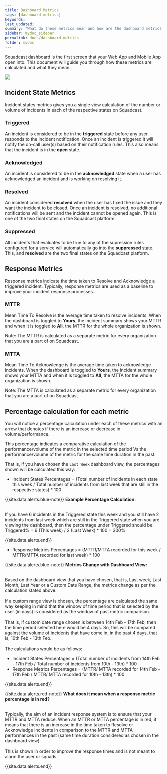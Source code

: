 ```yaml
---
title: Dashboard Metrics
tags: [dashboard metrics]
keywords:
last_updated:
summary: "What do these metrics mean and how are the dashboard metrics calculated?"
sidebar: mydoc_sidebar
permalink: docs/dashboard-metrics
folder: mydoc
---
```


Squadcast dashboard is the first screen that your Web App and Mobile App open into. 
This document will guide you through how these metrics are calculated and what they mean.

![](images/dashboard_metrics_1.png)

## Incident State Metrics

Incident states metrics gives you a single view calculation of the number or volume of incidents in each of the respective states on Squadcast. 

### Triggered 
An incident is considered to be in the **triggered** state before any user responds to the incident notification. Once an incident is triggered it will notify the on-call user(s) based on their notification rules. This also means that the incident is in the **open** state. 

### Acknowledged 
An incident is considered to be in the **acknowledged** state when a user has acknowledged an incident and is working on resolving it. 

### Resolved 
An incident considered **resolved** when the user has fixed the issue and they want the incident to be closed. Once an incident is resolved, no additional notifications will be sent and the incident cannot be opened again. This is one of the two final states on the Squadcast platform.

### Suppressed 
All incidents that evaluates to be true to any of the supression rules configured for a service will automatically go into the  **suppressed** state. This, and **resolved** are the two final states on the Squadcast platform.

## Response Metrics

Response metrics indicate the time taken to Resolve and Acknowledge a triggered incident. Typically, response metrics are used as a baseline to improve your incident response processes. 

### MTTR 
Mean Time To Resolve is the average time taken to resolve incidents. When the dashboard is toggled to **Yours**, the incident summary shows your MTTR and when it is toggled to **All**, the MTTR for the whole organization is shown. 

Note: The MTTR is calculated as a separate metric for every organization that you are a part of on Squadcast.

### MTTA
Mean Time To Acknowledge is the average time taken to acknowledge incidents. When the dashboard is toggled to **Yours**, the incident summary shows your MTTA and when it is toggled to **All**, the MTTA for the whole organization is shown. 

Note: The MTTA is calculated as a separate metric for every organization that you are a part of on Squadcast.

## Percentage calculation for each metric

You will notice a percentage calculation under each of these metrics with an arrow that denotes if there is an increase or decrease in volume/performance. 

This percentage indicates a comparative calculation of the performance/volume of the metric in the  selected time period Vs the performance/volume of the metric for the same time duration in the past.

That is, if you have chosen the `Last Week` dashboard view, the percentages shown will be calculated this way: 

- Incident States Percentages = (Total number of incidents in each state this week / Total number of incidents from last week that are still in the respective states) * 100

{{site.data.alerts.blue-note}}
<b>Example Percentage Calculation:</b>
<br/><br/><p>If you have 6 incidents in the Triggered state this week and you still have 2 incidents from last week which are still in the Triggered state when you are viewing the dashboard, then the percentage under Triggered should be: <br/>Triggered% = 6 (This week) / 2 (Last Week) * 100 = 300%</p>
{{site.data.alerts.end}}

- Response Metrics Percentages = (MTTR/MTTA recorded for this week / MTTR/MTTA recorded for last week) * 100

{{site.data.alerts.blue-note}}
<b>Metrics Change with Dashboard View:</b>
<br/><br/><p>Based on the dashboard view that you have chosen, that is, Last week, Last Month, Last Year or a Custom Date Range, the metrics change as per the calculation stated above.<br/><br/>If a custom range view is chosen, the percentage are calculated the same way keeping in mind that the window of time period that is selected by the user (in days) is considered as the window of past metric comparison.<br/><br/>That is, if custom date range chosen is between 14th Feb - 17th Feb, then the time period selected here would be 4 days. So, this will be compared against the volume of incidents that have come in, in the past 4 days, that is, 10th Feb - 13th Feb.<br/><br/>The calculations would be as follows:<br/>
<ul><li>Incident States Percentages = (Total number of incidents from 14th Feb - 17th Feb / Total number of incidents from 10th - 13th) * 100</li>
<li>Response Metrics Percentages = (MTTR/ MTTA recorded for 14th Feb - 17th Feb / MTTR/ MTTA recorded for 10th - 13th) * 100</li></ul></p>
{{site.data.alerts.end}}

{{site.data.alerts.red-note}}
<b>What does it mean when a response metric percentage is in red?</b>
<br/><br/><p>Typically, the aim of an incident response system is to ensure that your MTTR and MTTA reduce. When an MTTR or MTTA percentage is in red, it means that there is an increase in the time taken to Resolve or Acknowledge incidents in comparison to the MTTR and MTTA performances in the past (same time duration considered as chosen in the dashboard view).<br/><br/>This is shown in order to improve the response times and is not meant to alarm the user or squads.</p>
{{site.data.alerts.end}}